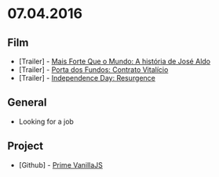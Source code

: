 # 07.04.2016

## Film

- \[Trailer\] - [Mais Forte Que o Mundo: A história de José Aldo](https://www.youtube.com/watch?v=_HSALa86blI)
- \[Trailer\] - [Porta dos Fundos: Contrato Vitalício](https://www.youtube.com/watch?v=jL_5_opc21k)
- \[Trailer\] - [Independence Day: Resurgence](https://www.youtube.com/watch?v=LwgF3bmQ1rE)


## General 

- Looking for a job


## Project

- \[Github\] - [Prime VanillaJS](https://github.com/prime-solutions/prime-vanillajs)
